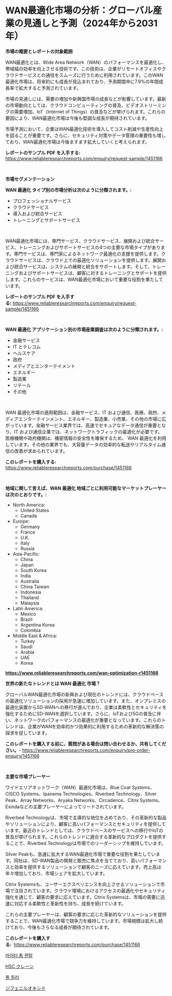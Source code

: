 <p><h1>WAN最適化市場の分析：グローバル産業の見通しと予測（2024年から2031年）</h1></p><p><strong>市場の概要とレポートの対象範囲</strong></p>
<p><p>WAN最適化とは、Wide Area Network（WAN）のパフォーマンスを最適化し、帯域幅の効率を向上させる技術です。この技術は、企業がリモートオフィスやクラウドサービスとの通信をスムーズに行うために利用されています。このWAN最適化市場は、将来的にも成長が見込まれており、予測期間中に7.9%の年間成長率で拡大すると予測されています。</p><p>市場の見通しには、需要の増加や新興国市場の成長などが影響しています。最新の市場動向としては、クラウドコンピューティングの普及、ビデオストリーミングの需要増加、IoT（Internet of Things）の普及などが挙げられます。これらの要因により、WAN最適化市場は今後も堅調な成長が期待されています。</p><p>市場予測において、企業はWAN最適化技術を導入してコスト削減や生産性向上を図ることが重要です。さらに、セキュリティ対策やデータ管理の重要性も増しており、WAN最適化市場は今後ますます拡大していくと考えられます。</p></p>
<p><strong>レポートのサンプル PDF を入手する:</strong> <a href="https://www.reliableresearchreports.com/enquiry/request-sample/1451166">https://www.reliableresearchreports.com/enquiry/request-sample/1451166</a></p>
<p>&nbsp;</p>
<p><strong>市場セグメンテーション</strong></p>
<p><strong>WAN 最適化 タイプ別の市場分析は次のように分類されます。:</strong></p>
<p><ul><li>プロフェッショナルサービス</li><li>クラウドサービス</li><li>導入および統合サービス</li><li>トレーニングとサポートサービス</li></ul></p>
<p>&nbsp;</p>
<p><p>WAN最適化市場には、専門サービス、クラウドサービス、展開および統合サービス、トレーニングおよびサポートサービスの4つの主要な市場タイプがあります。専門サービスは、専門家によるネットワーク最適化の支援を提供します。クラウドサービスは、クラウド上での最適化ソリューションを提供します。展開および統合サービスは、システムの展開と統合をサポートします。そして、トレーニングおよびサポートサービスは、顧客に対するトレーニングとサポートを提供します。これらのサービスは、WAN最適化市場において重要な役割を果たしています。</p></p>
<p><strong>レポートのサンプル PDF を入手する:</strong>&nbsp;<a href="https://www.reliableresearchreports.com/enquiry/request-sample/1451166">https://www.reliableresearchreports.com/enquiry/request-sample/1451166</a></p>
<p>&nbsp;</p>
<p><strong> WAN 最適化 アプリケーション別の市場産業調査は次のように分類されます。:</strong></p>
<p><ul><li>金融サービス</li><li>IT とテレコム</li><li>ヘルスケア</li><li>政府</li><li>メディアとエンターテイメント</li><li>エネルギー</li><li>製造業</li><li>リテール</li><li>その他</li></ul></p>
<p>&nbsp;</p>
<p><p>WAN 最適化市場の適用範囲は、金融サービス、IT および通信、医療、政府、メディアエンターテインメント、エネルギー、製造業、小売業、その他の市場に広がっています。金融サービス業界では、高速でセキュアなデータ通信が重要となり、IT および通信企業では、ネットワークトラフィックの最適化が必要です。医療機関や政府機関は、機密情報の安全性を確保するため、 WAN 最適化を利用しています。その他の業界でも、大容量データの効率的な転送やリアルタイム通信の改善が求められています。</p></p>
<p><strong>このレポートを購入する:</strong>&nbsp; <a href="https://www.reliableresearchreports.com/purchase/1451166">https://www.reliableresearchreports.com/purchase/1451166</a></p>
<p>&nbsp;</p>
<p><strong>地域に関して言えば、WAN 最適化 地域ごとに利用可能なマーケットプレーヤーは次のとおりです。:</strong></p>
<p><ul>
    <li>
        North America:
        <ul>
            <li>United States</li>
            <li>Canada</li>
        </ul>
    </li>
    <li>
        Europe:
        <ul>
            <li>Germany</li>
            <li>France</li>
            <li>U.K.</li>
            <li>Italy</li>
            <li>Russia</li>
        </ul>
    </li>
    <li>
        Asia-Pacific:
        <ul>
            <li>China</li>
            <li>Japan</li>
            <li>South Korea</li>
            <li>India</li>
            <li>Australia</li>
            <li>China Taiwan</li>
            <li>Indonesia</li>
            <li>Thailand</li>
            <li>Malaysia</li>
        </ul>
    </li>
    <li>
        Latin America:
        <ul>
            <li>Mexico</li>
            <li>Brazil</li>
            <li>Argentina Korea</li>
            <li>Colombia</li>
        </ul>
    </li>
    <li>
        Middle East & Africa:
        <ul>
            <li>Turkey</li>
            <li>Saudi</li>
            <li>Arabia</li>
            <li>UAE</li>
            <li>Korea</li>
        </ul>
    </li>
    </ul></p>
<p><strong><a href="https://www.reliableresearchreports.com/wan-optimization-r1451166">https://www.reliableresearchreports.com/wan-optimization-r1451166</a></strong>&nbsp;</p>
<p><strong>世界の新たなトレンドとは WAN 最適化 市場？</strong></p>
<p><p>グローバルWAN最適化市場の新興および現在のトレンドには、クラウドベースの最適化ソリューションの採用が急速に増加しています。また、オンプレミスの最適化装置からSD-WANへの移行が進んでおり、企業は柔軟性とセキュリティを強化するためにSD-WANを選択しています。さらに、IoTおよび5Gの普及に伴い、ネットワークのパフォーマンスの最適化が重要となっています。これらのトレンドは、企業がWANを効率的かつ効果的に利用するための革新的な解決策の探求を促しています。</p></p>
<p><strong>このレポートを購入する前に、質問がある場合は問い合わせるか、共有してください。</strong>- <a href="https://www.reliableresearchreports.com/enquiry/pre-order-enquiry/1451166">https://www.reliableresearchreports.com/enquiry/pre-order-enquiry/1451166</a></p>
<p>&nbsp;</p>
<p><strong>主要な市場プレーヤー</strong></p>
<p><p>ワイドエリアネットワーク（WAN）最適化市場は、Blue Coat Systems、CISCO Systems、Ipanema Technologies、Riverbed Technology、Silver Peak、Array Networks、Aryaka Networks、Circadence、Citrix Systems、Exindaなどの主要プレーヤーによってリードされています。</p><p>Riverbed Technologyは、市場で主導的な地位を占めており、その革新的な製品やソリューションにより、顧客に高いパフォーマンスとセキュリティを提供しています。最近のトレンドとしては、クラウドベースのサービスへの移行やIoTの普及が挙げられます。これらのトレンドに適合する革新的なプロダクトを提供することで、Riverbed Technologyは市場でのリーダーシップを維持しています。</p><p>Silver Peakも、急速に拡大するWAN最適化市場で重要な役割を果たしています。同社は、SD-WAN製品の開発と販売に焦点を当てており、高いパフォーマンスと効率を提供するソリューションで顧客のニーズに応えています。売上高は年々増加しており、市場シェアを拡大しています。</p><p>Citrix Systemsも、ユーザーエクスペリエンスを向上させるソリューションで市場で注目されています。クラウド環境におけるアクセスの最適化やセキュリティ強化を通じて、顧客の要求に応えています。Citrix Systemsは、市場の需要に迅速に対応する柔軟性と革新性を持ち、成長を続けています。</p><p>これらの主要プレーヤーは、顧客の要求に応じた革新的なソリューションを提供することで、WAN最適化市場で競争力を維持しています。市場規模は拡大し続けており、今後もさらなる成長が期待されています。</p></p>
<p><strong>このレポートを購入する:</strong>&nbsp;&nbsp;<a href="https://www.reliableresearchreports.com/purchase/1451166">https://www.reliableresearchreports.com/purchase/1451166</a></p>
<p><p><a href="https://medium.com/@leatharoan20231/%EB%AF%B8%ED%84%B0-%ED%86%B1-%EB%8C%80%EC%97%AC-%EC%8B%9C%EC%9E%A5-%EC%A0%90%EC%9C%A0%EC%9C%A8-%EB%B3%80%ED%99%94-%EB%B0%8F-%EC%8B%9C%EC%9E%A5-%EC%84%B1%EC%9E%A5-%ED%8A%B8%EB%A0%8C%EB%93%9C-2024-2031-9b3e29e7de7f">마이터 톱 렌탈</a></p><p><a href="https://medium.com/@joanacasper14/hsc-%E3%82%AF%E3%83%AC%E3%83%BC%E3%83%B3%E5%B8%82%E5%A0%B4%E3%81%AE%E8%A6%8B%E9%80%9A%E3%81%97-%E5%B8%82%E5%A0%B4%E3%81%AE%E5%8B%95%E5%90%91-%E6%88%90%E9%95%B7-2024%E5%B9%B4%E3%81%8B%E3%82%892031%E5%B9%B4%E3%81%BE%E3%81%A7%E3%81%AE%E4%BA%88%E6%B8%AC-6e7b814cc4f4">HSC クレーン</a></p><p><a href="https://medium.com/@thib_harou/%EC%88%98%EC%98%81%EC%9E%A5-%EB%83%89%EA%B0%81%EA%B8%B0-%EC%8B%9C%EC%9E%A5-2031%EB%85%84%EA%B9%8C%EC%A7%80%EC%9D%98-%ED%8A%B8%EB%A0%8C%EB%93%9C-%EC%98%88%EC%B8%A1-%EB%B0%8F-%EA%B2%BD%EC%9F%81-%EB%B6%84%EC%84%9D-31d98f2e711e">풀 칠러</a></p><p><a href="https://medium.com/@isomgleason2023/%E3%82%B8%E3%83%95%E3%82%A7%E3%83%8B%E3%83%AB%E3%82%AA%E3%82%AD%E3%82%B7%E3%83%89%E5%B8%82%E5%A0%B4%E3%82%B7%E3%82%A7%E3%82%A2%E3%81%AE%E9%80%B2%E5%8C%96%E3%81%A8%E5%B8%82%E5%A0%B4%E6%88%90%E9%95%B7%E3%83%88%E3%83%AC%E3%83%B3%E3%83%892024%E5%B9%B4-2031%E5%B9%B4-59464bfe884d">ジフェニルオキシド</a></p></p>